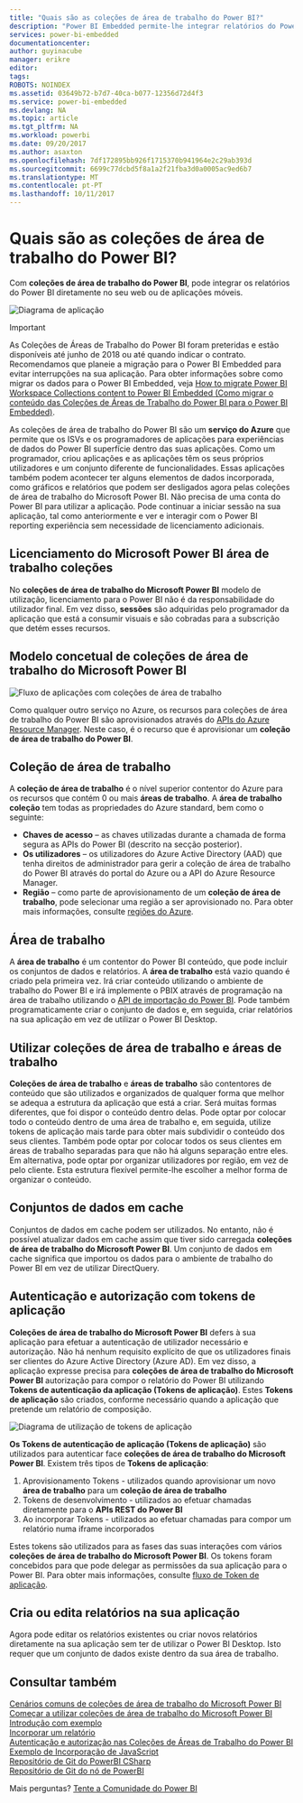 ```yaml
---
title: "Quais são as coleções de área de trabalho do Power BI?"
description: "Power BI Embedded permite-lhe integrar relatórios do Power BI na sua web ou de aplicações móveis, por isso não terá de criar soluções personalizadas."
services: power-bi-embedded
documentationcenter: 
author: guyinacube
manager: erikre
editor: 
tags: 
ROBOTS: NOINDEX
ms.assetid: 03649b72-b7d7-40ca-b077-12356d72d4f3
ms.service: power-bi-embedded
ms.devlang: NA
ms.topic: article
ms.tgt_pltfrm: NA
ms.workload: powerbi
ms.date: 09/20/2017
ms.author: asaxton
ms.openlocfilehash: 7df172895bb926f1715370b941964e2c29ab393d
ms.sourcegitcommit: 6699c77dcbd5f8a1a2f21fba3d0a0005ac9ed6b7
ms.translationtype: MT
ms.contentlocale: pt-PT
ms.lasthandoff: 10/11/2017
---
```

# <a name="what-are-power-bi-workspace-collections"></a>Quais são as coleções de área de trabalho do Power BI?

Com **coleções de área de trabalho do Power BI**, pode integrar os relatórios do Power BI diretamente no seu web ou de aplicações móveis.

![Diagrama de aplicação](media/what-are-power-bi-workspace-collections/what-is.png)

> [!IMPORTANT]
> As Coleções de Áreas de Trabalho do Power BI foram preteridas e estão disponíveis até junho de 2018 ou até quando indicar o contrato. Recomendamos que planeie a migração para o Power BI Embedded para evitar interrupções na sua aplicação. Para obter informações sobre como migrar os dados para o Power BI Embedded, veja [How to migrate Power BI Workspace Collections content to Power BI Embedded (Como migrar o conteúdo das Coleções de Áreas de Trabalho do Power BI para o Power BI Embedded)](https://powerbi.microsoft.com/documentation/powerbi-developer-migrate-from-powerbi-embedded/).

As coleções de área de trabalho do Power BI são um **serviço do Azure** que permite que os ISVs e os programadores de aplicações para experiências de dados do Power BI superfície dentro das suas aplicações. Como um programador, criou aplicações e as aplicações têm os seus próprios utilizadores e um conjunto diferente de funcionalidades. Essas aplicações também podem acontecer ter alguns elementos de dados incorporada, como gráficos e relatórios que podem ser desligados agora pelas coleções de área de trabalho do Microsoft Power BI. Não precisa de uma conta do Power BI para utilizar a aplicação. Pode continuar a iniciar sessão na sua aplicação, tal como anteriormente e ver e interagir com o Power BI reporting experiência sem necessidade de licenciamento adicionais.

## <a name="licensing-for-microsoft-power-bi-workspace-collections"></a>Licenciamento do Microsoft Power BI área de trabalho coleções

No **coleções de área de trabalho do Microsoft Power BI** modelo de utilização, licenciamento para o Power BI não é da responsabilidade do utilizador final.  Em vez disso, **sessões** são adquiridas pelo programador da aplicação que está a consumir visuais e são cobradas para a subscrição que detém esses recursos. 

## <a name="microsoft-power-bi-workspace-collections-conceptual-model"></a>Modelo concetual de coleções de área de trabalho do Microsoft Power BI

![Fluxo de aplicações com coleções de área de trabalho](media/what-are-power-bi-workspace-collections/model.png)

Como qualquer outro serviço no Azure, os recursos para coleções de área de trabalho do Power BI são aprovisionados através do [APIs do Azure Resource Manager](https://msdn.microsoft.com/library/mt712306.aspx). Neste caso, é o recurso que é aprovisionar um **coleção de área de trabalho do Power BI**.

## <a name="workspace-collection"></a>Coleção de área de trabalho

A **coleção de área de trabalho** é o nível superior contentor do Azure para os recursos que contém 0 ou mais **áreas de trabalho**.  A **área de trabalho** **coleção** tem todas as propriedades do Azure standard, bem como o seguinte:

* **Chaves de acesso** – as chaves utilizadas durante a chamada de forma segura as APIs do Power BI (descrito na secção posterior).
* **Os utilizadores** – os utilizadores do Azure Active Directory (AAD) que tenha direitos de administrador para gerir a coleção de área de trabalho do Power BI através do portal do Azure ou a API do Azure Resource Manager.
* **Região** – como parte de aprovisionamento de um **coleção de área de trabalho**, pode selecionar uma região a ser aprovisionado no. Para obter mais informações, consulte [regiões do Azure](https://azure.microsoft.com/regions/).

## <a name="workspace"></a>Área de trabalho

A **área de trabalho** é um contentor do Power BI conteúdo, que pode incluir os conjuntos de dados e relatórios. A **área de trabalho** está vazio quando é criado pela primeira vez. Irá criar conteúdo utilizando o ambiente de trabalho do Power BI e irá implemente o PBIX através de programação na área de trabalho utilizando o [API de importação do Power BI](https://msdn.microsoft.com/library/mt711504.aspx). Pode também programaticamente criar o conjunto de dados e, em seguida, criar relatórios na sua aplicação em vez de utilizar o Power BI Desktop.

## <a name="using-workspace-collections-and-workspaces"></a>Utilizar coleções de área de trabalho e áreas de trabalho

**Coleções de área de trabalho** e **áreas de trabalho** são contentores de conteúdo que são utilizados e organizados de qualquer forma que melhor se adequa a estrutura da aplicação que está a criar. Será muitas formas diferentes, que foi dispor o conteúdo dentro delas. Pode optar por colocar todo o conteúdo dentro de uma área de trabalho e, em seguida, utilize tokens de aplicação mais tarde para obter mais subdividir o conteúdo dos seus clientes. Também pode optar por colocar todos os seus clientes em áreas de trabalho separadas para que não há alguns separação entre eles. Em alternativa, pode optar por organizar utilizadores por região, em vez de pelo cliente. Esta estrutura flexível permite-lhe escolher a melhor forma de organizar o conteúdo.

## <a name="cached-datasets"></a>Conjuntos de dados em cache

Conjuntos de dados em cache podem ser utilizados.  No entanto, não é possível atualizar dados em cache assim que tiver sido carregada **coleções de área de trabalho do Microsoft Power BI**. Um conjunto de dados em cache significa que importou os dados para o ambiente de trabalho do Power BI em vez de utilizar DirectQuery.

## <a name="authentication-and-authorization-with-app-tokens"></a>Autenticação e autorização com tokens de aplicação

**Coleções de área de trabalho do Microsoft Power BI** defers à sua aplicação para efetuar a autenticação de utilizador necessário e autorização. Não há nenhum requisito explícito de que os utilizadores finais ser clientes do Azure Active Directory (Azure AD).  Em vez disso, a aplicação expresse precisa para **coleções de área de trabalho do Microsoft Power BI** autorização para compor o relatório do Power BI utilizando **Tokens de autenticação da aplicação (Tokens de aplicação)**.  Estes **Tokens de aplicação** são criados, conforme necessário quando a aplicação que pretende um relatório de composição.

![Diagrama de utilização de tokens de aplicação](media/what-are-power-bi-workspace-collections/app-tokens.png)

**Os Tokens de autenticação de aplicação (Tokens de aplicação)** são utilizados para autenticar face **coleções de área de trabalho do Microsoft Power BI**.  Existem três tipos de **Tokens de aplicação**:

1. Aprovisionamento Tokens - utilizados quando aprovisionar um novo **área de trabalho** para um **coleção de área de trabalho**
2. Tokens de desenvolvimento - utilizados ao efetuar chamadas diretamente para o **APIs REST do Power BI**
3. Ao incorporar Tokens - utilizados ao efetuar chamadas para compor um relatório numa iframe incorporados

Estes tokens são utilizados para as fases das suas interações com vários **coleções de área de trabalho do Microsoft Power BI**.  Os tokens foram concebidos para que pode delegar as permissões da sua aplicação para o Power BI. Para obter mais informações, consulte [fluxo de Token de aplicação](app-token-flow.md).

## <a name="create-or-edit-reports-within-your-application"></a>Cria ou edita relatórios na sua aplicação

Agora pode editar os relatórios existentes ou criar novos relatórios diretamente na sua aplicação sem ter de utilizar o Power BI Desktop. Isto requer que um conjunto de dados existe dentro da sua área de trabalho.

## <a name="see-also"></a>Consultar também

[Cenários comuns de coleções de área de trabalho do Microsoft Power BI](scenarios.md)  
[Começar a utilizar coleções de área de trabalho do Microsoft Power BI](get-started.md)  
[Introdução com exemplo](get-started-sample.md)  
[Incorporar um relatório](embed-report.md)  
[Autenticação e autorização nas Coleções de Áreas de Trabalho do Power BI](app-token-flow.md)  
[Exemplo de Incorporação de JavaScript](https://microsoft.github.io/PowerBI-JavaScript/demo/)  
[Repositório de Git do PowerBI CSharp](https://github.com/Microsoft/PowerBI-CSharp)  
[Repositório de Git do nó de PowerBI](https://github.com/Microsoft/PowerBI-Node)  

Mais perguntas? [Tente a Comunidade do Power BI](http://community.powerbi.com/)
